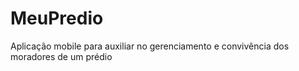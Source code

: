 # MeuPredio
Aplicação mobile para auxiliar no gerenciamento e convivência dos moradores de um prédio
